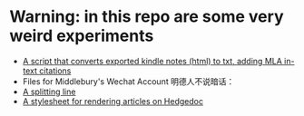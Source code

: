 # Warning: in this repo are some very weird experiments

- [A script that converts exported kindle notes (html) to txt, adding MLA in-text citations](note_converter6.py)
- Files for Middlebury's Wechat Account 明德人不说暗话：
-   [A splitting line](middline.png)
-   [A stylesheet for rendering articles on Hedgedoc](middstyle.css)
